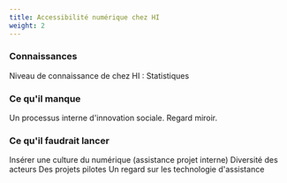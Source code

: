 ```yaml
---
title: Accessibilité numérique chez HI
weight: 2
---
```


### Connaissances

Niveau de connaissance de chez HI : Statistiques

### Ce qu'il manque

Un processus interne d'innovation sociale.
Regard miroir.

### Ce qu'il faudrait lancer

Insérer une culture du numérique (assistance projet interne)
Diversité des acteurs
Des projets pilotes
Un regard sur les technologie d'assistance
